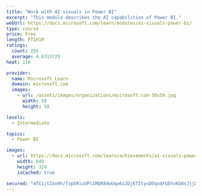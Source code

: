 ```yaml
---
title: "Work with AI visuals in Power BI"
excerpt: "This module describes the AI capabilities of Power BI."
webUrl: https://docs.microsoft.com/learn/modules/ai-visuals-power-bi/
type: course
price: Free
length: PT1H1M
ratings:
  count: 255
  average: 4.6313725
heat: 116

provider:
  name: Microsoft Learn
  domain: microsoft.com
  images:
    - url: /assets/images/organizations/microsoft.com-50x50.jpg
      width: 50
      height: 50

levels:
  - Intermediate

topics:
  - Power BI

images:
  - url: https://docs.microsoft.com/learn/achievements/ai-visuals-power-bi-social.png
    width: 640
    height: 320
    isCached: true

secured: "mTCijtZax9h/TzpERiuVPi1MQR8dwUqa6z2Dj6TItyuDOqo4FGEhvKb0sJjjXzrGiBZm35FWxO884ZhhU3qxr8GHpcjfrGiDjgu/RF/Czd5jpfJXR/mdB8IiiF6HfeOplRfOdTOiI5bXsVCt+fZfYiFKHTlu3TwLb7Q41sx28wxy1Is1a/kATTFaX2CQeDKfdNXL2OwELndNcqjZuqcNSu52zkT/qnM6lRrlfm17/i2YAcH9Taktc2kOprSrwhd7YKk8lb4l/93tfR7gLzH5olkJrwAMT4/hYjnJQ2JnoPomRdunuAlNV0eHB3KbgwNBAqjzU8c9q/RWqk6Q+STmBxA0wTJIy7JAufADNDQxdczveXlnXKGhLhfUGOi/rRWkGoTrW5GKKUVcgVV1guizppsAhjgRWudC1XEZgqv7cj4=;15O/bAUQztnhBze6fOUkQA=="
---
```


